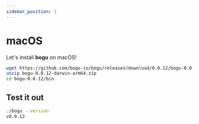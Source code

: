 ```yaml
---
sidebar_position: 1
---
```


# macOS

Let's install **bogu** on macOS!

```bash
wget https://github.com/bogu-io/bogu/releases/download/0.0.12/bogu-0.0.12-darwin-arm64.zip
unzip bogu-0.0.12-darwin-arm64.zip
cd bogu-0.0.12/bin
```

## Test it out

```bash
./bogu --version
v0.0.12
```
